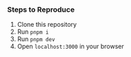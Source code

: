 ### Steps to Reproduce

1. Clone this repository
2. Run `pnpm i`
3. Run `pnpm dev`
4. Open `localhost:3000` in your browser
